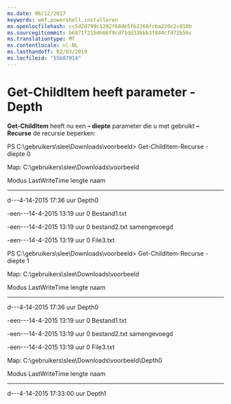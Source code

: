 ```yaml
---
ms.date: 06/12/2017
keywords: wmf,powershell,installeren
ms.openlocfilehash: cc5d2d799c1292f68de5fb2360fcba220c2c010b
ms.sourcegitcommit: b6871f21bd666f9cd71dd336bb3f844cf472b56c
ms.translationtype: MT
ms.contentlocale: nl-NL
ms.lasthandoff: 02/03/2019
ms.locfileid: "55687914"
---
```

# <a name="get-childitem-has--depth-parameter"></a>Get-ChildItem heeft parameter - Depth
**Get-ChildItem** heeft nu een **– diepte** parameter die u met gebruikt **– Recurse** de recursie beperken:

PS C:\\gebruikers\\slee\\Downloads\\voorbeeld&gt; Get-ChildItem-Recurse - diepte 0

Map: C:\\gebruikers\\slee\\Downloads\\voorbeeld

Modus LastWriteTime lengte naam

---- ------------- ------ ----

d---4-14-2015 17:36 uur Depth0

-een---14-4-2015 13:19 uur 0 Bestand1.txt

-een---14-4-2015 13:19 uur 0 bestand2.txt samengevoegd

-een---14-4-2015 13:19 uur 0 File3.txt

PS C:\\gebruikers\\slee\\Downloads\\voorbeeld&gt; Get-ChildItem-Recurse - diepte 1

Map: C:\\gebruikers\\slee\\Downloads\\voorbeeld

Modus LastWriteTime lengte naam

---- ------------- ------ ----

d---4-14-2015 17:36 uur Depth0

-een---14-4-2015 13:19 uur 0 Bestand1.txt

-een---14-4-2015 13:19 uur 0 bestand2.txt samengevoegd

-een---14-4-2015 13:19 uur 0 File3.txt

Map: C:\\gebruikers\\slee\\Downloads\\voorbeeld\\Depth0

Modus LastWriteTime lengte naam

---- ------------- ------ ----

d---4-14-2015 17:33:00 uur Depth1
